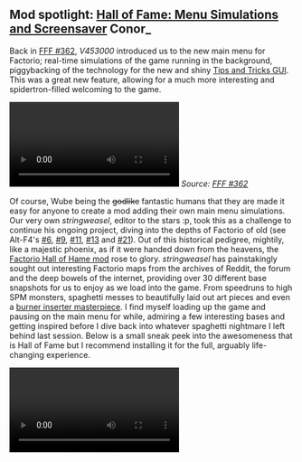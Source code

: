 ## Mod spotlight: [Hall of Fame: Menu Simulations and Screensaver](https://mods.factorio.com/mod/HallOfFame) <author>Conor_</author>

Back in [FFF #362](https://factorio.com/blog/post/fff-362), *V453000* introduced us to the new main menu for Factorio; real-time simulations of the game running in the background, piggybacking of the technology for the new and shiny [Tips and Tricks GUI](https://www.factorio.com/blog/post/fff-361). This was a great new feature, allowing for a much more interesting and spidertron-filled welcoming to the game.

![New Factorio menu](fff-362-menu-simulation.mp4)
*Source: [FFF #362](https://factorio.com/blog/post/fff-362)*

Of course, Wube being the ~~godlike~~ fantastic humans that they are made it easy for anyone to create a mod adding their own main menu simulations. Our very own *stringweasel*, editor to the stars :p, took this as a challenge to continue his ongoing project, diving into the depths of Factorio of old (see Alt-F4's [#6](https://alt-f4.blog/ALTF4-6/#nauvis-archives-how-far-weve-come-stringweasel), [#9](https://alt-f4.blog/ALTF4-6/#nauvis-archives-how-far-weve-come-stringweasel), [#11](https://alt-f4.blog/ALTF4-11/#nauvis-archives-outdated-techniques-stringweasel), [#13](https://alt-f4.blog/ALTF4-13/#nauvis-archives-one-rocket-defence-per-minute-stringweasel) and [#21](https://alt-f4.blog/ALTF4-21/#nauvis-archives-from-mod-to-vanilla-stringweasel)). Out of this historical pedigree, mightily, like a majestic phoenix, as if it were handed down from the heavens, the [Factorio Hall of Hame mod](https://mods.factorio.com/mod/HallOfFame) rose to glory. *stringweasel* has painstakingly sought out interesting Factorio maps from the archives of Reddit, the forum and the deep bowels of the internet, providing over 30 different base snapshots for us to enjoy as we load into the game. From speedruns to high SPM monsters, spaghetti messes to beautifully laid out art pieces and even a [burner inserter masterpiece](https://alt-f4.blog/ALTF4-8/#i-love-factorio-because-of-burner-inserters-goose). I find myself loading up the game and pausing on the main menu for while, admiring a few interesting bases and getting inspired before I dive back into whatever spaghetti nightmare I left behind last session. Below is a small sneak peek into the awesomeness that is Hall of Fame but I recommend installing it for the full, arguably life-changing experience.

![Video of Hall of Fame Simulations](media/hall-of-fame.mp4)
